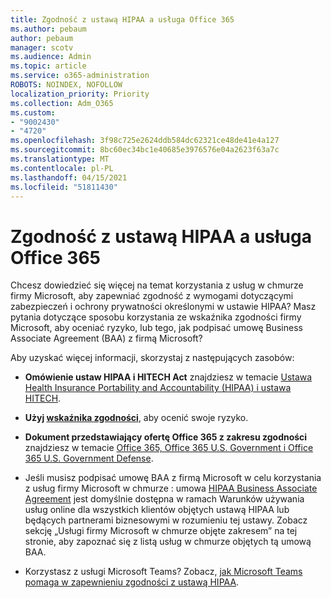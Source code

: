 ```yaml
---
title: Zgodność z ustawą HIPAA a usługa Office 365
ms.author: pebaum
author: pebaum
manager: scotv
ms.audience: Admin
ms.topic: article
ms.service: o365-administration
ROBOTS: NOINDEX, NOFOLLOW
localization_priority: Priority
ms.collection: Adm_O365
ms.custom:
- "9002430"
- "4720"
ms.openlocfilehash: 3f98c725e2624ddb584dc62321ce48de41e4a127
ms.sourcegitcommit: 8bc60ec34bc1e40685e3976576e04a2623f63a7c
ms.translationtype: MT
ms.contentlocale: pl-PL
ms.lasthandoff: 04/15/2021
ms.locfileid: "51811430"
---
```

# <a name="hippa-compliance-and-office-365"></a>Zgodność z ustawą HIPAA a usługa Office 365

Chcesz dowiedzieć się więcej na temat korzystania z usług w chmurze firmy Microsoft, aby zapewniać zgodność z wymogami dotyczącymi zabezpieczeń i ochrony prywatności określonymi w ustawie HIPAA?  Masz pytania dotyczące sposobu korzystania ze wskaźnika zgodności firmy Microsoft, aby oceniać ryzyko, lub tego, jak podpisać umowę Business Associate Agreement (BAA) z firmą Microsoft?  

Aby uzyskać więcej informacji, skorzystaj z następujących zasobów:

- **Omówienie ustaw HIPAA i HITECH Act** znajdziesz w temacie [Ustawa Health Insurance Portability and Accountability (HIPAA) i ustawa HITECH](https://docs.microsoft.com/microsoft-365/compliance/offering-hipaa-hitech?view=o365-worldwide).

- **Użyj [wskaźnika zgodności](https://docs.microsoft.com/microsoft-365/compliance/offering-hipaa-hitech?view=o365-worldwide#use-microsoft-compliance-score-to-assess-your-risk)**, aby ocenić swoje ryzyko.

- **Dokument przedstawiający ofertę Office 365 z zakresu zgodności** znajdziesz w temacie [Office 365, Office 365 U.S. Government i Office 365 U.S. Government Defense](https://go.microsoft.com/fwlink/p/?LinkID=2077751).

- Jeśli musisz podpisać umowę BAA z firmą Microsoft w celu korzystania z usług firmy Microsoft w chmurze : umowa [HIPAA Business Associate Agreement](https://aka.ms/BAA) jest domyślnie dostępna w ramach Warunków używania usług online dla wszystkich klientów objętych ustawą HIPAA lub będących partnerami biznesowymi w rozumieniu tej ustawy. Zobacz sekcję „Usługi firmy Microsoft w chmurze objęte zakresem” na tej stronie, aby zapoznać się z listą usług w chmurze objętych tą umową BAA.

- Korzystasz z usługi Microsoft Teams? Zobacz, [jak Microsoft Teams pomaga w zapewnieniu zgodności z ustawą HIPAA](https://www.microsoft.com/microsoft-365/blog/2019/04/30/white-paper-microsoft-teams-healthcare-providers-hipaa-compliance/).
